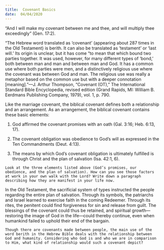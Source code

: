 ```yaml
---
title:  Covenant Basics
date:  04/04/2020
---
```


“And I will make my covenant between me and thee, and will multiply thee exceedingly” (Gen. 17:2).

“The Hebrew word translated as ‘covenant’ (appearing about 287 times in the Old Testament) is berith. It can also be translated as ‘testament’ or ‘last will.’ Its origin is unclear, but it has come “to mean that which bound two parties together. It was used, however, for many different types of ‘bond,’ both between man and man and between man and God. It has a common use where both parties were men, and a distinctively religious use where the covenant was between God and man. The religious use was really a metaphor based on the common use but with a deeper connotation [meaning].”—J. Arthur Thompson, “Covenant (OT),” The International Standard Bible Encyclopedia, revised edition (Grand Rapids, MI: William B. Eerdmans Publishing Company, 1979), vol. 1, p. 790.

Like the marriage covenant, the biblical covenant defines both a relationship and an arrangement. As an arrangement, the biblical covenant contains these basic elements:

1. God affirmed the covenant promises with an oath (Gal. 3:16; Heb. 6:13, 17).

2. The covenant obligation was obedience to God’s will as expressed in the Ten Commandments (Deut. 4:13).

3. The means by which God’s covenant obligation is ultimately fulfilled is through Christ and the plan of salvation (Isa. 42:1, 6).

`Look at the three elements listed above (God’s promises, our obedience, and the plan of salvation). How can you see those factors at work in your own walk with the Lord? Write down a paragraph describing how they are manifest in your life now.`

In the Old Testament, the sacrificial system of types instructed the people regarding the entire plan of salvation. Through its symbols, the patriarchs and Israel learned to exercise faith in the coming Redeemer. Through its rites, the penitent could find forgiveness for sin and release from guilt. The blessings of the covenant could thus be retained, and spiritual growth—restoring the image of God in the life—could thereby continue, even when humankind failed to uphold their end of the bargain.

`Though there are covenants made between people, the main use of the word berith in the Hebrew Bible deals with the relationship between God and humanity. Considering who God is and who we are in comparison to Him, what kind of relationship would such a covenant depict?`